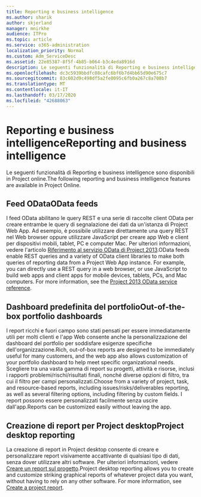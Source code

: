 ```yaml
---
title: Reporting e business intelligence
ms.author: sharik
author: skjerland
manager: mnirkhe
audience: ITPro
ms.topic: article
ms.service: o365-administration
localization_priority: Normal
ms.custom: Adm_ServiceDesc
ms.assetid: 22e85387-8f5f-4b85-b064-b3c4eda8916d
description: Le seguenti funzionalità di Reporting e business intelligence sono disponibili in Project online.
ms.openlocfilehash: dc3c5939bbdfc08cafc6bf6b7d4bb65d90e675c7
ms.sourcegitcommit: 83c602d9c498df5a2fe0095c6fb0a267c8a708b7
ms.translationtype: MT
ms.contentlocale: it-IT
ms.lasthandoff: 03/17/2020
ms.locfileid: "42688063"
---
```

# <a name="reporting-and-business-intelligence"></a><span data-ttu-id="09875-103">Reporting e business intelligence</span><span class="sxs-lookup"><span data-stu-id="09875-103">Reporting and business intelligence</span></span>

<span data-ttu-id="09875-104">Le seguenti funzionalità di Reporting e business intelligence sono disponibili in Project online.</span><span class="sxs-lookup"><span data-stu-id="09875-104">The following reporting and business intelligence features are available in Project Online.</span></span>
  
## <a name="odata-feeds"></a><span data-ttu-id="09875-105">Feed OData</span><span class="sxs-lookup"><span data-stu-id="09875-105">OData feeds</span></span>

<span data-ttu-id="09875-p101">I feed OData abilitano le query REST e una serie di raccolte client OData per creare entrambe le query di segnalazione dei dati da un'istanza di Project Web App. Ad esempio, è possibile utilizzare direttamente una query REST nel Web browser oppure utilizzare JavaScript per creare app Web e client per dispositivi mobili, tablet, PC e computer Mac. Per ulteriori informazioni, vedere l'articolo [Riferimento al servizio OData di Project 2013](https://go.microsoft.com/fwlink/?LinkID=823655&amp;clcid=0x409).</span><span class="sxs-lookup"><span data-stu-id="09875-p101">OData feeds enable REST queries and a variety of OData client libraries to make both queries of reporting data from a Project Web App instance. For example, you can directly use a REST query in a web browser, or use JavaScript to build web apps and client apps for mobile devices, tablets, PCs, and Mac computers. For more information, see the [Project 2013 OData service reference](https://go.microsoft.com/fwlink/?LinkID=823655&amp;clcid=0x409).</span></span>
  
## <a name="out-of-the-box-portfolio-dashboards"></a><span data-ttu-id="09875-109">Dashboard predefinita del portfolio</span><span class="sxs-lookup"><span data-stu-id="09875-109">Out-of-the-box portfolio dashboards</span></span>

<span data-ttu-id="09875-110">I report ricchi e fuori campo sono stati pensati per essere immediatamente utili per molti clienti e l'app Web consente anche la personalizzazione del dashboard del portfolio per soddisfare esigenze specifiche dell'organizzazione.</span><span class="sxs-lookup"><span data-stu-id="09875-110">Rich, out-of-box reports are designed to be immediately useful for many customers, and the web app also allows customization of your portfolio dashboard to help meet specific organizational needs.</span></span> <span data-ttu-id="09875-111">Scegliere tra una vasta gamma di report su progetti, attività e risorse, inclusi i rapporti problemi/rischi/risultati finali, nonché diverse opzioni di filtro, tra cui il filtro per campi personalizzati.</span><span class="sxs-lookup"><span data-stu-id="09875-111">Choose from a variety of project, task, and resource-based reports, including issues/risks/deliverables reporting, as well as several filtering options, including filtering by custom fields.</span></span> <span data-ttu-id="09875-112">I report possono essere personalizzati facilmente senza uscire dall'app.</span><span class="sxs-lookup"><span data-stu-id="09875-112">Reports can be customized easily without leaving the app.</span></span> 
  
## <a name="project-desktop-reporting"></a><span data-ttu-id="09875-113">Creazione di report per Project desktop</span><span class="sxs-lookup"><span data-stu-id="09875-113">Project desktop reporting</span></span>

<span data-ttu-id="09875-p103">La creazione di report in Project desktop consente di creare e personalizzare report visivamente accattivante di qualsiasi tipo di dati, senza dover utilizzare altri software. Per ulteriori informazioni, vedere [Creare un report sul progetto](https://go.microsoft.com/fwlink/?LinkID=823657&amp;clcid=0x409).</span><span class="sxs-lookup"><span data-stu-id="09875-p103">Project desktop reporting allows you to create and customize striking graphical reports of whatever project data you want, without having to rely on any other software. For more information, see [Create a project report](https://go.microsoft.com/fwlink/?LinkID=823657&amp;clcid=0x409).</span></span>
  